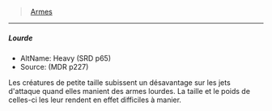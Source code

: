 ﻿---
!GenericItem
Name: Lourde
AltName: Heavy (SRD p65)
Source: (MDR p227)
Id: weapons_hd.md#lourde
ParentLink: weapons_hd.md#armes
ParentName: Armes
NameLevel: 5
Attributes:
  Name: Lourde
  Markdown: >+
    ##### <!--Name-->Lourde<!--/Name-->


    - AltName: <!--AltName-->Heavy (SRD p65)<!--/AltName-->

    - Source: <!--Source-->(MDR p227)<!--/Source-->


    Les créatures de petite taille subissent un désavantage sur les jets d'attaque quand elles manient des armes lourdes. La taille et le poids de celles-ci les leur rendent en effet difficiles à manier.

  AltName: Heavy (SRD p65)
  Source: (MDR p227)
AttributesDictionary: >+
  Name: Lourde

  Markdown: >+

    ##### <!--Name-->Lourde<!--/Name-->





    - AltName: <!--AltName-->Heavy (SRD p65)<!--/AltName-->



    - Source: <!--Source-->(MDR p227)<!--/Source-->





    Les créatures de petite taille subissent un désavantage sur les jets d'attaque quand elles manient des armes lourdes. La taille et le poids de celles-ci les leur rendent en effet difficiles à manier.



  AltName: Heavy (SRD p65)

  Source: (MDR p227)

---
> [Armes](hd_weapons.md)

---

##### Lourde

- AltName: Heavy (SRD p65)
- Source: (MDR p227)

Les créatures de petite taille subissent un désavantage sur les jets d'attaque quand elles manient des armes lourdes. La taille et le poids de celles-ci les leur rendent en effet difficiles à manier.

